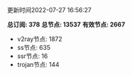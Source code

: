 更新时间2022-07-27 16:56:27

**总订阅: 378**
**总节点: 13537**
**有效节点: 2667**
- v2ray节点: 1872
- ss节点: 635
- ssr节点: 16
- trojan节点: 144
